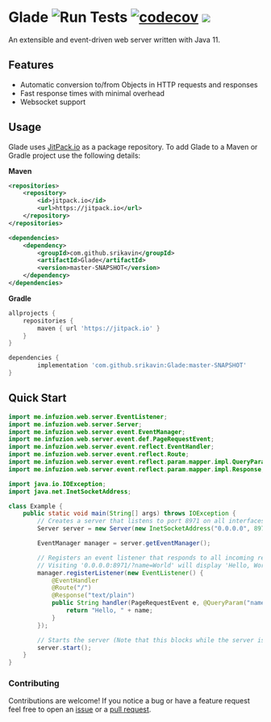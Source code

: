 # Glade ![Run Tests](https://github.com/srikavin/Glade/workflows/Run%20Tests/badge.svg) [![codecov](https://codecov.io/gh/srikavin/Glade/branch/master/graph/badge.svg)](https://codecov.io/gh/srikavin/Glade) [![](https://jitpack.io/v/srikavin/Glade.svg)](https://jitpack.io/#srikavin/Glade)


An extensible and event-driven web server written with Java 11.


## Features
 - Automatic conversion to/from Objects in HTTP requests and responses
 - Fast response times with minimal overhead
 - Websocket support

## Usage

Glade uses [JitPack.io](https://jitpack.io/#srikavin/Glade/master-SNAPSHOT) as a package repository. To add Glade to a Maven or
Gradle project use the following details:

__Maven__
```xml
<repositories>
    <repository>
        <id>jitpack.io</id>
        <url>https://jitpack.io</url>
    </repository>
</repositories>

<dependencies>
	<dependency>
	    <groupId>com.github.srikavin</groupId>
	    <artifactId>Glade</artifactId>
	    <version>master-SNAPSHOT</version>
	</dependency>
</dependencies>
```

__Gradle__
```groovy
allprojects {
    repositories {
        maven { url 'https://jitpack.io' }
    }
}

dependencies {
        implementation 'com.github.srikavin:Glade:master-SNAPSHOT'
}
```

## Quick Start

```java
import me.infuzion.web.server.EventListener;
import me.infuzion.web.server.Server;
import me.infuzion.web.server.event.EventManager;
import me.infuzion.web.server.event.def.PageRequestEvent;
import me.infuzion.web.server.event.reflect.EventHandler;
import me.infuzion.web.server.event.reflect.Route;
import me.infuzion.web.server.event.reflect.param.mapper.impl.QueryParam;
import me.infuzion.web.server.event.reflect.param.mapper.impl.Response;

import java.io.IOException;
import java.net.InetSocketAddress;

class Example {
    public static void main(String[] args) throws IOException {
        // Creates a server that listens to port 8971 on all interfaces
        Server server = new Server(new InetSocketAddress("0.0.0.0", 8971));

        EventManager manager = server.getEventManager();

        // Registers an event listener that responds to all incoming requests
        // Visiting '0.0.0.0:8971/?name=World' will display 'Hello, World' in a web browser
        manager.registerListener(new EventListener() {
            @EventHandler
            @Route("/")
            @Response("text/plain")
            public String handler(PageRequestEvent e, @QueryParam("name") String name) {
                return "Hello, " + name;
            }
        });

        // Starts the server (Note that this blocks while the server is running)
        server.start();
    }
}
```

### Contributing

Contributions are welcome! If you notice a bug or have a feature request feel free to open an 
[issue](https://github.com/srikavin/Glade/issues) or a [pull request](https://github.com/srikavin/Glade/pulls).
